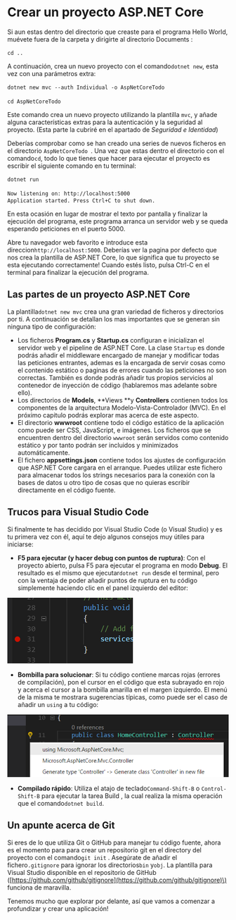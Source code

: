 # Crear un proyecto ASP.NET Core

Si aun estas dentro del directorio que creaste para el programa Hello World, muévete fuera de la carpeta y dirigirte al directorio Documents :

```text
cd ..
```

A continuación, crea un nuevo proyecto con el comando`dotnet new`, esta vez con una parámetros extra:

```text
dotnet new mvc --auth Individual -o AspNetCoreTodo

cd AspNetCoreTodo
```

Este comando crea un nuevo proyecto utilizando la plantilla `mvc`,  y añade alguna características extras para la autenticación y la seguridad al proyecto. \(Esta parte la cubriré en el apartado de _Seguridad e Identidad_\)

Deberías comprobar como se han creado una series de nuevos ficheros en el directorio `AspNetCoreTodo `. Una vez que estas dentro el directorio con el comando`cd`, todo lo que tienes que hacer para ejecutar el proyecto es escribir el siguiente comando en tu terminal:

```text
dotnet run

Now listening on: http://localhost:5000
Application started. Press Ctrl+C to shut down.
```

En esta ocasión en lugar de mostrar el texto por pantalla y finalizar la ejecución del programa, este programa arranca un servidor web y se queda esperando peticiones en el puerto 5000.

Abre tu navegador web favorito e introduce esta direccion`http://localhost:5000`. Deberías ver la pagina por defecto que nos crea la plantilla de ASP.NET Core, lo que significa que tu proyecto se esta ejecutando correctamente! Cuando estés listo, pulsa Ctrl-C en el terminal para finalizar la ejecución del programa.

## Las partes de un proyecto ASP.NET Core

La plantilla`dotnet new mvc` crea una gran variedad de ficheros y directorios por ti. A continuación se detallan los mas importantes que se generan sin ninguna tipo de configuración:

* Los ficheros **Program.cs** y **Startup.cs** configuran e inicializan el servidor web y el pipeline de ASP.NET Core. La clase `Startup` es donde podrás añadir el middleware encargado de manejar y modificar todas las peticiones entrantes, ademas es la encargada de servir cosas como el contenido estático o paginas de errores cuando las peticiones no son correctas. También es donde podrás añadir tus propios servicios al contenedor de inyección de código \(hablaremos mas adelante sobre ello\).
* Los directorios de **Models**, **Views **y **Controllers** contienen todos los componentes de la arquitectura Modelo-Vista-Controlador \(MVC\). En el próximo capitulo podrás explorar mas acerca de este aspecto.
* El directorio **wwwroot** contiene todo el código estático de la aplicación como puede ser CSS, JavaScript, e imágenes. Los ficheros que se encuentren dentro del directorio `wwwroot` serán servidos como contenido estático y por tanto podrán ser incluidos y minimizados automáticamente.
* El fichero **appsettings.json** contiene todos los ajustes de configuración que ASP.NET Core cargara en el arranque. Puedes utilizar este fichero para almacenar todos los strings necesarios para la conexión con la bases de datos u otro tipo de cosas que no quieras escribir directamente en el código fuente.

## Trucos para Visual Studio Code

Si finalmente te has decidido por Visual Studio Code \(o Visual Studio\) y es tu primera vez con él, aquí te dejo algunos consejos muy útiles para iniciarse:

* **F5 para ejecutar \(y hacer debug con puntos de ruptura\)**: Con el proyecto abierto, pulsa F5 para ejecutar el programa en modo **Debug**. El resultado es el mismo que ejecutar`dotnet run` desde el terminal, pero con la ventaja de poder añadir puntos de ruptura en tu código simplemente haciendo clic en el panel izquierdo del editor:

![Breakpoint in Visual Studio Code](../.gitbook/assets/breakpoint%20%281%29.png)

* **Bombilla para solucionar**: Si tu código contiene marcas rojas \(errores de compilación\), pon el cursor en el código que esta subrayado en rojo y acerca el cursor a la bombilla amarilla en el margen izquierdo. El menú de la misma te mostrara sugerencias típicas, como puede ser el caso de añadir un `using` a tu código:

![Lightbulb suggestions](../.gitbook/assets/lightbulb.png)

* **Compilado rápido**: Utiliza el atajo de teclado`Command-Shift-B` o `Control-Shift-B` para ejecutar la tarea Build , la cual realiza la misma operación que el comando`dotnet build`.

## Un apunte acerca de Git

Si eres de lo que utiliza Git o GitHub para manejar tu código fuente, ahora es el momento para para crear un repositorio git en el directory del proyecto con el comando`git init` . Asegúrate de añadir el fichero`.gitignore` para ignorar los directorios`bin` y`obj`. La plantilla para Visual Studio disponible en el repositorio de GitHub \([https://github.com/github/gitignore](https://github.com/github/gitignore)\) funciona de maravilla.

Tenemos mucho que explorar por delante, así que vamos a comenzar a profundizar y crear una aplicación!

